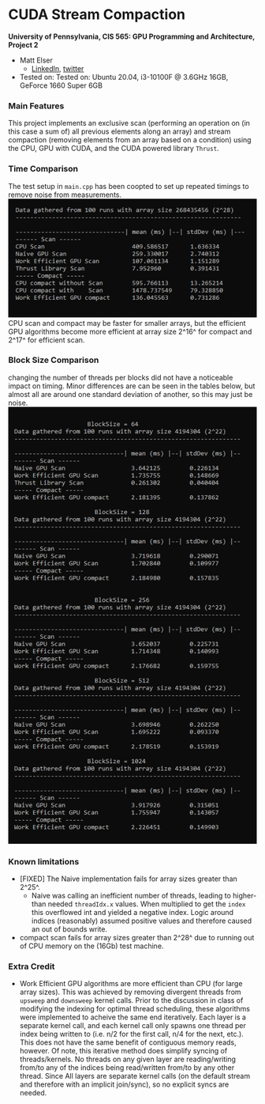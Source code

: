 CUDA Stream Compaction
======================

**University of Pennsylvania, CIS 565: GPU Programming and Architecture, Project 2**

* Matt Elser
  * [LinkedIn](https://www.linkedin.com/in/matt-elser-97b8151ba/), [twitter](twitter.com/__mattelser__ )
* Tested on: Tested on: Ubuntu 20.04, i3-10100F @ 3.6GHz 16GB, GeForce 1660 Super 6GB

### Main Features
This project implements an exclusive scan (performing an operation on (in this case a sum of) all previous 
elements along an array) and stream compaction (removing elements from an array based on a condition) using 
the CPU, GPU with CUDA, and the CUDA powered library `Thrust`. 

### Time Comparison
The test setup in `main.cpp` has been coopted to set up repeated timings to remove noise from measurements.
![timing data table](img/timingData.png)
CPU scan and compact may be faster for smaller arrays, but the efficient GPU algorithms become more efficient 
at array size 2^16^ for compact and 2^17^ for efficient scan. 

### Block Size Comparison
changing the number of threads per blocks did not have a noticeable impact on timing. Minor differences are 
can be seen in the tables below, but almost all are around one standard deviation of another, so this may just
be noise.
![block comparison tables](img/blockComparison.png)

### Known limitations
- [FIXED] The Naive implementation fails for array sizes greater than 2^25^. 
  - Naive was calling an inefficient number of threads, leading to higher-than needed `threadIdx.x` 
    values. When multiplied to get the `index` this overflowed int and yielded a negative index.
    Logic around indices (reasonably) assumed positive values and therefore caused an out of bounds write.
- compact scan fails for array sizes greater than 2^28^ due to running out of CPU memory on the (16Gb) test machine.

### Extra Credit
- Work Efficient GPU algorithms are more efficient than CPU (for large array sizes). This was achieved 
  by removing divergent threads from `upsweep` and `downsweep` kernel calls. Prior to the discussion in class of
  modifying the indexing for optimal thread scheduling, these algorithms were implemented to acheive the same end 
  iteratively. Each layer is a separate kernel call, and each kernel call only spawns one thread per index being 
  written to (i.e. n/2 for the first call, n/4 for the next, etc.). This does not have the same benefit of contiguous 
  memory reads, however. Of note, this iterative method does simplify syncing of threads/kernels. No threads on any 
  given layer are reading/writing from/to any of the indices being read/written from/to by any other thread. Since 
  All layers are separate kernel calls (on the default stream and therefore with an implicit join/sync), so no 
  explicit syncs are needed. 

